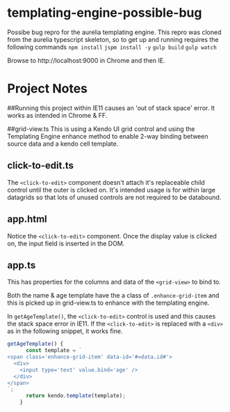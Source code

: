 # templating-engine-possible-bug

Possibe bug repro for the aurelia templating engine.
This repro was cloned from the aurelia typescript skeleton, so to get up and running requires the following commands
`npm install`
`jspm install -y`
`gulp build`
`gulp watch`

Browse to http://localhost:9000 in Chrome and then IE.

# Project Notes
##Running this project within IE11 causes an 'out of stack space' error. It works as intended in Chrome & FF.

##grid-view.ts
This is using a Kendo UI grid control and using the Templating Engine enhance method to enable 2-way binding between source data and a kendo cell template.

## click-to-edit.ts
The `<click-to-edit>` component doesn't attach it's replaceable child control until the outer is clicked on. It's intended usage is for within large datagrids so that lots of unused controls are not required to be databound.

## app.html
Notice the `<click-to-edit>` component. Once the display value is clicked on, the input field is inserted in the DOM.

## app.ts
This has properties for the columns and data of the `<grid-view>` to bind to.

Both the name & age template have the a class of `.enhance-grid-item` and this is picked up in grid-view.ts to enhance with the templating engine.

In `getAgeTemplate()`, the `<click-to-edit>` control is used and this causes the stack space error in IE11. If the `<click-to-edit>` is replaced with a `<div>` as in the following snippet, it works fine.

```javascript
getAgeTemplate() {
      const template = `
<span class='enhance-grid-item' data-id='#=data.id#'>
  <div>
    <input type='text' value.bind='age' />
  </div>
</span>
`;
      return kendo.template(template);
    }
```

